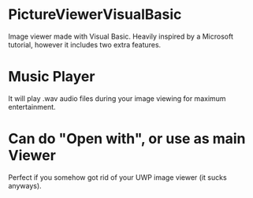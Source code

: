 # PictureViewerVisualBasic
Image viewer made with Visual Basic. Heavily inspired by a Microsoft tutorial, however it includes two extra features.

# Music Player
It will play .wav audio files during your image viewing for maximum entertainment.

# Can do "Open with", or use as main Viewer
Perfect if you somehow got rid of your UWP image viewer (it sucks anyways).
